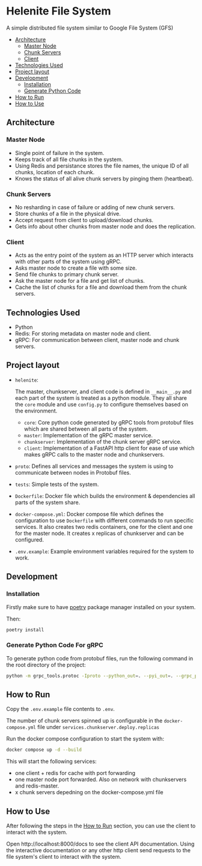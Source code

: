 # Helenite File System

A simple distributed file system similar to Google File System (GFS)

- [Architecture](#architecture)
  - [Master Node](#master-node)
  - [Chunk Servers](#chunk-servers)
  - [Client](#client)
- [Technologies Used](#technologies-used)
- [Project layout](#project-layout)
- [Development](#development)
  - [Installation](#installation)
  - [Generate Python Code](#generate-python-code)
- [How to Run](#how-to-run)
- [How to Use](#how-to-use)

## Architecture

### Master Node

- Single point of failure in the system.
- Keeps track of all file chunks in the system.
- Using Redis and persistance stores the file names, the unique ID of all chunks, location of each chunk.
- Knows the status of all alive chunk servers by pinging them (heartbeat).

### Chunk Servers

- No resharding in case of failure or adding of new chunk servers.
- Store chunks of a file in the physical drive.
- Accept request from client to upload/download chunks.
- Gets info about other chunks from master node and does the replication.

### Client

- Acts as the entry point of the system as an HTTP server which interacts with other parts of the system using gRPC.
- Asks master node to create a file with some size.
- Send file chunks to primary chunk server.
- Ask the master node for a file and get list of chunks.
- Cache the list of chunks for a file and download them from the chunk servers.

## Technologies Used

- Python
- Redis: For storing metadata on master node and client.
- gRPC: For communication between client, master node and chunk servers.

## Project layout

- `helenite`:

  The master, chunkserver, and client code is defined in `__main__.py` and each part of the system is treated as a python module. They all share the `core` module and use `config.py` to configure themselves based on the environment.

  - `core`: Core python code generated by gRPC tools from protobuf files which are shared between all parts of the system.
  - `master`: Implementation of the gRPC master service.
  - `chunkserver`: Implementation of the chunk server gRPC service.
  - `client`: Implementation of a FastAPI http client for ease of use which makes gRPC calls to the master node and chunkservers.

- `proto`: Defines all services and messages the system is using to communicate between nodes in Protobuf files.
- `tests`: Simple tests of the system.
- `Dockerfile`: Docker file which builds the environment & dependencies all parts of the system share.
- `docker-compose.yml`: Docker compose file which defines the configuration to use `Dockerfile` with different commands to run specific services. It also creates two redis containers, one for the client and one for the master node.
  It creates x replicas of chunkserver and can be configured.
- `.env.example`: Example environment variables required for the system to work.

## Development

### Installation

Firstly make sure to have [poetry](https://python-poetry.org/docs/#installation) package manager installed on your system.

Then:

```bash
poetry install
```

### Generate Python Code For gRPC

To generate python code from protobuf files, run the following command in the root directory of the project:

```bash
python -m grpc_tools.protoc -Iproto --python_out=. --pyi_out=. --grpc_python_out=. proto/helenite/*/*.proto
```

## How to Run

Copy the `.env.example` file contents to `.env`.

The number of chunk servers spinned up is configurable in the `docker-compose.yml` file under `services.chunkserver.deploy.replicas`

Run the docker compose configuration to start the system with:

```bash
docker compose up -d --build
```

This will start the following services:

- one client + redis for cache with port forwarding
- one master node port forwarded. Also on network with chunkservers and redis-master.
- x chunk servers depedning on the docker-compose.yml file

## How to Use

After following the steps in the [How to Run](#how-to-run) section, you can use the client to interact with the system.

Open http://localhost:8000/docs to see the client API documentation.
Using the interactive documentation or any other http client send requests to the file system's client to interact with the system.
